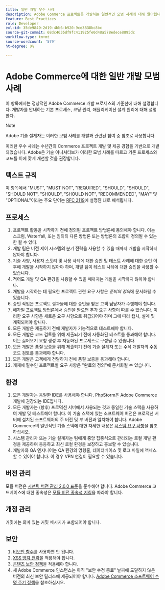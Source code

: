 ```yaml
---
title: 일반 개발 우수 사례
description: Adobe Commerce 프로젝트를 개발하는 일반적인 모범 사례에 대해 알아봅니다.
feature: Best Practices
role: Developer
exl-id: 35de9849-2d19-4bb6-b920-9ce3838bc8bc
source-git-commit: 68dc4635df9fc411925fe0d48a578edece8895dc
workflow-type: tm+mt
source-wordcount: '579'
ht-degree: 0%

---
```


# Adobe Commerce에 대한 일반 개발 모범 사례

이 항목에서는 정상적인 Adobe Commerce 개발 프로세스의 기준선에 대해 설명합니다. 개발자를 안내하는 기본 프로세스, 코딩 원리, 애플리케이션 설계 원리에 대해 설명한다.

>[!NOTE]
>
>Adobe 기술 설계자는 이러한 모범 사례를 개발과 관련된 참여 중 참조로 사용합니다.

이러한 우수 사례는 수년간의 Commerce 프로젝트 개발 및 제공 경험을 기반으로 개발되었습니다. Adobe은 기술 이니셔티브가 이러한 모범 사례를 따르고 기존 프로세스와 코드를 이에 맞게 개선할 것을 권장합니다.

## 텍스트 규칙

이 항목에서 &quot;MUST&quot;, &quot;MUST NOT&quot;, &quot;REQUIRED&quot;, &quot;SHOULD&quot;, &quot;SHOULD&quot;, &quot;SHOULD NOT&quot;, &quot;SHOULD&quot;, &quot;SHOULD NOT&quot;, &quot;RECOMMENDED&quot;, &quot;MAY&quot; 및 &quot;OPTIONAL&quot;이라는 주요 단어는 [RFC 2119](https://datatracker.ietf.org/doc/html/rfc2119)에 설명된 대로 해석됩니다.

## 프로세스

1. 프로젝트 활동을 시작하기 전에 정의된 프로젝트 방법론에 동의해야 합니다. 이는 스크럼, Waterfall, 또는 임의의 다른 방법론 또는 방법론의 조합이 정의될 수 있는 한 될 수 있다.
1. 개발 팀은 버전 제어 시스템의 분기 전략을 사용할 수 있을 때까지 개발을 시작하지 않아야 합니다.
1. 기술 사양, 사용자 스토리 및 사용 사례에 대한 승인 및 테스트 사례에 대한 승인 이후에 개발을 시작하지 않아야 하며, 개발 팀이 테스트 사례에 대한 승인을 사용할 수 있습니다.
1. 적어도 개발 및 QA 환경을 사용할 수 있을 때까지는 개발을 시작하지 않아야 합니다.
1. 개발을 시작하는 데 필요한 프로젝트 관련 요구 사항은 _준비의 정의_&#x200B;에 문서화될 수 있습니다.
1. 승인 작업은 프로젝트 결과물에 대한 승인을 받은 고객 담당자가 수행해야 합니다.
1. 애자일 프로젝트 방법론에서 승인을 받으면 추가 요구 사항이 따를 수 있습니다. 이러한 요구 사항은 새로운 요구 사항으로 취급되어야 하며 그에 따라 캡처, 설계 및 계획되어야 합니다.
1. 모든 개발은 제출하기 전에 개발자가 기능적으로 테스트해야 합니다.
1. 모든 개발은 코드 검토를 위해 제출되기 전에 자동화된 테스트를 통과해야 합니다. 이는 끌어오기 요청 생성 후 자동화된 프로세스로 구성될 수 있습니다.
1. 모든 개발은 품질 보증을 위해 제출되기 전에 기술 설계자 또는 수석 개발자의 수동 코드 검토를 통과해야 합니다.
1. 모든 개발은 고객에게 전달하기 전에 품질 보증을 통과해야 합니다.
1. 게재에 필수인 프로젝트별 요구 사항은 &quot;완료의 정의&quot;에 문서화될 수 있습니다.

## 환경

1. 모든 개발자는 동일한 IDE를 사용해야 합니다. PhpStorm은 Adobe Commerce 개발에 권장되는 IDE입니다.
1. 모든 개발자는 (향후) 프로덕션 서버에서 사용되는 것과 동일한 기술 스택을 사용하여 개발 및 테스트해야 합니다. 이 기술 스택에 있는 소프트웨어 버전은 프로덕션 서버에 설치된 소프트웨어의 주 버전 및 부 버전과 일치해야 합니다. Adobe Commerce의 일반적인 기술 스택에 대한 자세한 내용은 [시스템 요구 사항](../../../installation/system-requirements.md)을 참조하십시오.
1. 시스템 관리자 또는 기술 설계자는 팀에게 중앙 집중식으로 관리되는 로컬 개발 환경을 제공하여 동등하고 최신 로컬 환경을 보장하고 홍보할 수 있습니다.
1. 개발자와 QA 엔지니어는 QA 환경의 명령줄, 데이터베이스 및 로그 파일에 액세스할 수 있어야 합니다. 이 경우 VPN 연결이 필요할 수 있습니다.

## 버전 관리

모듈 버전은 [시맨틱 버전 관리 2.0.0 표준](https://semver.org/)을 준수해야 합니다.
Adobe Commerce 코드베이스에 대한 종속성은 [모듈 버전 종속성 지침](https://developer.adobe.com/commerce/php/development/versioning/dependencies/)을 따라야 합니다.

## 개정 관리

커밋에는 의미 있는 커밋 메시지가 포함되어야 합니다.

## 보안

1. [비보안 함수](https://developer.adobe.com/commerce/php/development/security/non-secure-functions/)를 사용하면 안 됩니다.
1. [XSS 방지 전략](https://developer.adobe.com/commerce/php/development/security/cross-site-scripting/)을 적용해야 합니다.
1. [콘텐츠 보안 정책](https://developer.adobe.com/commerce/php/development/security/content-security-policies/)을 적용해야 합니다.
1. 새 Adobe Commerce 인스턴스는 아직 &quot;보안 수정 종료&quot; 날짜에 도달하지 않은 버전의 최신 보안 릴리스에 제공되어야 합니다. [Adobe Commerce 소프트웨어 수명 주기 정책](../../../release/lifecycle-policy.md)을 참조하십시오.
